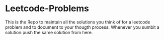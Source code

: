 # Leetcode-Problems

This is the Repo to maintain all the solutions you think of for a leetcode problem and to document to your thougth process. Whenever you sumbit a solution push the same solution from here.